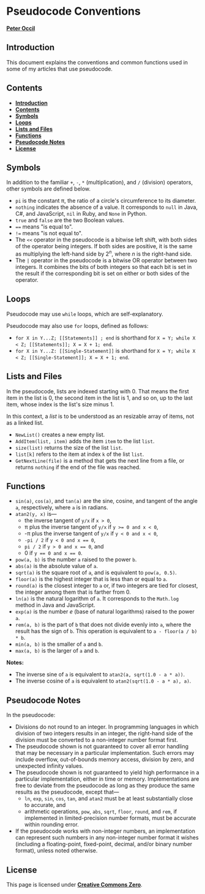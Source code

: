 # Pseudocode Conventions

[**Peter Occil**](mailto:poccil14@gmail.com)

<a id=Introduction></a>
## Introduction

This document explains the conventions and common functions used in some of my articles that use pseudocode.

<a id=Contents></a>
## Contents

- [**Introduction**](#Introduction)
- [**Contents**](#Contents)
- [**Symbols**](#Symbols)
- [**Loops**](#Loops)
- [**Lists and Files**](#Lists_and_Files)
- [**Functions**](#Functions)
- [**Pseudocode Notes**](#Pseudocode_Notes)
- [**License**](#License)

<a id=Symbols></a>
## Symbols

In addition to the familiar `+`, `-`, `*` (multiplication), and `/` (division) operators, other symbols are defined below.

* `pi` is the constant &pi;, the ratio of a circle's circumference to its diameter.
* `nothing` indicates the absence of a value.  It corresponds to `null` in Java, C#, and JavaScript, `nil` in Ruby, and `None` in Python.
* `true` and `false` are the two Boolean values.
* `==` means "is equal to".
* `!=` means "is not equal to".
* The `<<` operator in the pseudocode is a bitwise left shift, with both sides of the operator being integers.  If both sides are positive, it is the same as multiplying the left-hand side by 2<sup>_n_</sup>, where _n_ is the right-hand side.
* The `|` operator in the pseudocode is a bitwise OR operator between two integers.  It combines the bits of both integers so that each bit is set in the result if the corresponding bit is set on either or both sides of the operator.

<a id=Loops></a>
## Loops

Pseudocode may use `while` loops, which are self-explanatory.

Pseudocode may also use `for` loops, defined as follows:

- `for X in Y...Z; [[Statements]] ; end` is shorthand for `X = Y; while X < Z; [[Statements]]; X = X + 1; end`.
- `for X in Y...Z: [[Single-Statement]]` is shorthand for `X = Y; while X < Z; [[Single-Statement]]; X = X + 1; end`.

<a id=Lists_and_Files></a>
## Lists and Files

In the pseudocode, lists are indexed starting with 0.  That means the first item in the list is 0, the second item in the list is 1, and so on, up to the last item, whose index is the list's size minus 1.

In this context, a _list_  is to be understood as an resizable array of items, not as a linked list.

* `NewList()` creates a new empty list.
* `AddItem(list, item)` adds the item `item` to the list `list`.
* `size(list)` returns the size of the list `list`.
* `list[k]` refers to the item at index `k` of the list `list`.
* `GetNextLine(file)` is a method that gets the next line from a file, or returns `nothing` if the end of the file was reached.

<a id=Functions></a>
## Functions

* `sin(a)`, `cos(a)`, and `tan(a)` are the sine, cosine, and tangent of the angle `a`, respectively, where `a` is in radians.
* `atan2(y, x)` is&mdash;
    - the inverse tangent of `y/x` if `x > 0`,
    - &pi; plus the inverse tangent of `y/x` if `y >= 0 and x < 0`,
    - -&pi; plus the inverse tangent of `y/x` if `y < 0 and x < 0`,
    - `-pi / 2` if `y < 0 and x == 0`,
    - `pi / 2` if `y > 0 and x == 0`, and
    - 0 if `y == 0 and x == 0`.
* `pow(a, b)` is the number `a` raised to the power `b`.
* `abs(a)` is the absolute value of `a`.
* `sqrt(a)` is the square root of `a`, and is equivalent to `pow(a, 0.5)`.
* `floor(a)` is the highest integer that is less than or equal to `a`.
* `round(a)` is the closest integer to `a` or, if two integers are tied for closest, the integer among them that is farther from 0.
* `ln(a)` is the natural logarithm of `a`.  It corresponds to the `Math.log` method in Java and JavaScript.
* `exp(a)` is the number _e_ (base of natural logarithms) raised to the power `a`.
* `rem(a, b)` is the part of `b` that does not divide evenly into `a`, where the result has the sign of `b`.  This operation is equivalent to `a - floor(a / b) * b`.
* `min(a, b)` is the smaller of `a` and `b`.
* `max(a, b)` is the larger of `a` and `b`.

**Notes:**

- The inverse sine of `a` is equivalent to `atan2(a, sqrt(1.0 - a * a))`.
- The inverse cosine of `a` is equivalent to `atan2(sqrt(1.0 - a * a), a)`.

<a id=Pseudocode_Notes></a>
## Pseudocode Notes

In the pseudocode:

* Divisions do not round to an integer.  In programming languages in which division of two integers results in an integer, the right-hand side of the division must be converted to a non-integer number format first.
* The pseudocode shown is not guaranteed to cover all error handling that may be necessary in a particular implementation.   Such errors may include overflow, out-of-bounds memory access, division by zero, and unexpected infinity values.
* The pseudocode shown is not guaranteed to yield high performance in a particular implementation, either in time or memory.  Implementations are free to deviate from the pseudocode as long as they produce the same results as the pseudocode, except that&mdash;
    - `ln`, `exp`, `sin`, `cos`, `tan`, and `atan2` must be at least substantially close to accurate, and
    - arithmetic operations, `pow`, `abs`, `sqrt`, `floor`, `round`, and `rem`, if implemented in limited-precision number formats, must be accurate within rounding error.
* If the pseudocode works with non-integer numbers, an implementation can represent such numbers in any non-integer number format it wishes (including a floating-point, fixed-point, decimal, and/or binary number format), unless noted otherwise.

<a id=License></a>
## License
This page is licensed under [**Creative Commons Zero**](https://creativecommons.org/publicdomain/zero/1.0/).
